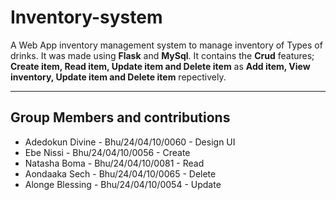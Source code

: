 # Inventory-system
A Web App inventory management system to manage inventory of Types of drinks.
It was made using **Flask** and **MySql**. 
It contains the **Crud** features; **Create item, Read item, Update item and Delete item** as **Add item, View inventory, Update item and Delete item** repectively.
___

## Group Members and contributions 
- Adedokun Divine    - Bhu/24/04/10/0060 - Design UI
- Ebe Nissi          - Bhu/24/04/10/0056 - Create 
- Natasha Boma       - Bhu/24/04/10/0081 - Read
- Aondaaka Sech      - Bhu/24/04/10/0065 - Delete
- Alonge Blessing    - Bhu/24/04/10/0054 - Update
